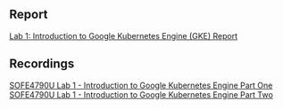 ## Report
[Lab 1: Introduction to Google Kubernetes Engine (GKE) Report](https://github.com/matheeshan-sivalingam/SOFE-4790U-Lab-One/blob/main/Matheeshan/100703887_Lab%201_%20Introduction%20to%20Google%20Kubernetes%20Engine.pdf)<br>

## Recordings
[SOFE4790U Lab 1 - Introduction to Google Kubernetes Engine Part One](https://youtu.be/mN5rZ46wJqc)<br>
[SOFE4790U Lab 1 - Introduction to Google Kubernetes Engine Part Two](https://youtu.be/4I-HQrPmlBc)
